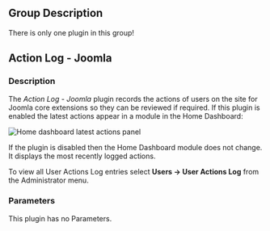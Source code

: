 <!-- Filename: Chunk4x:Extensions_Plugin_Manager_Edit_Action_Log_Group / Display title: Action Log Group -->

## Group Description

There is only one plugin in this group!

## Action Log - Joomla

### Description

The *Action Log - Joomla* plugin records the actions of users on the site for Joomla core extensions so they can be reviewed if required. If this plugin is enabled the latest actions appear in a module in the Home Dashboard:

![Home dashboard latest actions panel](../../../en/images/plugins/plugins-user-actions-log-latest-actions.png)

If the plugin is disabled then the Home Dashboard module does not change. It displays the most recently logged actions.

To view all User Actions Log entries select **Users → User Actions Log** from the Administrator menu.

### Parameters

This plugin has no Parameters.
